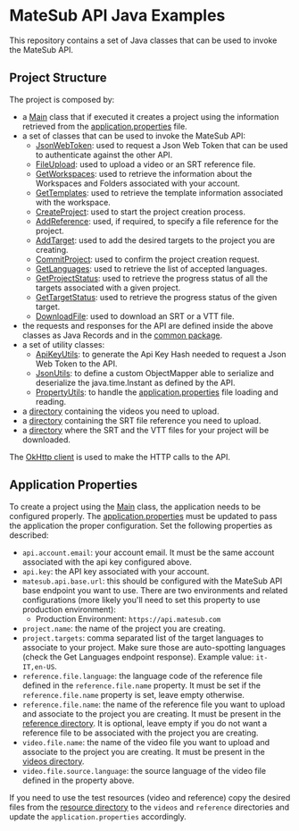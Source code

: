 # MateSub API Java Examples

This repository contains a set of Java classes that can be used to invoke the MateSub API.

## Project Structure

The project is composed by:

- a [Main](./src/main/java/com/matesub/Main.java) class that if executed it creates a project using the information retrieved from
  the [application.properties](./src/main/resources/application.properties) file.
- a set of classes that can be used to invoke the MateSub API:
    - [JsonWebToken](./src/main/java/com/matesub/examples/JsonWebToken.java): used to request a Json Web Token that can be used to authenticate against the other API.
    - [FileUpload](./src/main/java/com/matesub/examples/FileUpload.java): used to upload a video or an SRT reference file.
    - [GetWorkspaces](./src/main/java/com/matesub/examples/GetWorkspaces.java): used to retrieve the information about the Workspaces and Folders associated with your account.
    - [GetTemplates](./src/main/java/com/matesub/examples/GetTemplates.java): used to retrieve the template information associated with the workspace.
    - [CreateProject](./src/main/java/com/matesub/examples/CreateProject.java): used to start the project creation process.
    - [AddReference](./src/main/java/com/matesub/examples/AddReference.java): used, if required, to specify a file reference for the project.
    - [AddTarget](./src/main/java/com/matesub/examples/AddTarget.java): used to add the desired targets to the project you are creating.
    - [CommitProject](./src/main/java/com/matesub/examples/CommitProject.java): used to confirm the project creation request.
    - [GetLanguages](./src/main/java/com/matesub/examples/GetLanguages.java): used to retrieve the list of accepted languages.
    - [GetProjectStatus](./src/main/java/com/matesub/examples/GetProjectStatus.java): used to retrieve the progress status of all the targets associated with a given project.
    - [GetTargetStatus](./src/main/java/com/matesub/examples/GetTargetStatus.java): used to retrieve the progress status of the given target.
    - [DownloadFile](./src/main/java/com/matesub/examples/DownloadFile.java): used to download an SRT or a VTT file.
- the requests and responses for the API are defined inside the above classes as Java Records and in the [common package](./src/main/java/com/matesub/examples/common).
- a set of utility classes:
    - [ApiKeyUtils](./src/main/java/com/matesub/examples/utils/ApiKeyUtils.java): to generate the Api Key Hash needed to request a Json Web Token to the API.
    - [JsonUtils](./src/main/java/com/matesub/examples/utils/JsonUtils.java): to define a custom ObjectMapper able to serialize and deserialize the java.time.Instant as defined by the API.
    - [PropertyUtils](./src/main/java/com/matesub/examples/utils/PropertyUtils.java): to handle the [application.properties](./src/main/resources/application.properties) file loading and reading.
- a [directory](./src/main/resources/videos) containing the videos you need to upload.
- a [directory](./src/main/resources/reference) containing the SRT file reference you need to upload.
- a [directory](./src/main/resources/downloads) where the SRT and the VTT files for your project will be downloaded.

The [OkHttp client](https://square.github.io/okhttp/) is used to make the HTTP calls to the API.

## Application Properties

To create a project using the [Main](./src/main/java/com/matesub/Main.java) class, the application needs to be configured properly.
The [application.properties](./src/main/resources/application.properties)
must be updated to pass the application the proper configuration.
Set the following properties as described:

- `api.account.email`:
  your account email. It must be the same account associated with the api key configured above.
- `api.key`:
  the API key associated with your account.
- `matesub.api.base.url`:
  this should be configured with the MateSub API base endpoint you want to use. There are two environments and related configurations (more likely you'll need to set this property to use production
  environment):
    - Production Environment: `https://api.matesub.com`
- `project.name`:
  the name of the project you are creating.
- `project.targets`:
  comma separated list of the target languages to associate to your project. Make sure those are auto-spotting languages (check the Get Languages endpoint response). Example value: `it-IT,en-US`.
- `reference.file.language`:
  the language code of the reference file defined in the `reference.file.name` property. It must be set if the `reference.file.name` property is set, leave empty otherwise.
- `reference.file.name`:
  the name of the reference file you want to upload and associate to the project you are creating. It must be present in the [reference directory](./src/main/resources/reference).
  It is optional, leave empty if you do not want a reference file to be associated with the project you are creating.
- `video.file.name`:
  the name of the video file you want to upload and associate to the project you are creating. It must be present in the [videos directory](./src/main/resources/videos).
- `video.file.source.language`:
  the source language of the video file defined in the property above.

If you need to use the test resources (video and reference) copy the desired files from the [resource directory](../resources) to the `videos` and `reference` directories and update the `application.properties` accordingly.